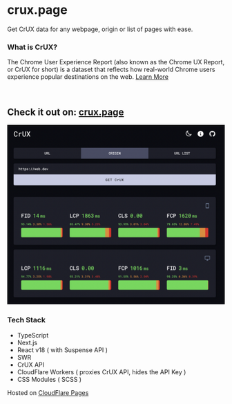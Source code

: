 # crux.page

Get CrUX data for any webpage, origin or list of pages with ease.

### What is CrUX?

The Chrome User Experience Report (also known as the Chrome UX Report, or CrUX for short) is a dataset that reflects how real-world Chrome users experience popular destinations on the web. [Learn More](https://developer.chrome.com/docs/crux/about/)

<br/>

## Check it out on: [crux.page](https://crux.page/)

<img src='./docs/crux-dark.png'>

<br/>

### Tech Stack

- TypeScript
- Next.js
- React v18 ( with Suspense API )
- SWR
- CrUX API
- CloudFlare Workers ( proxies CrUX API, hides the API Key )
- CSS Modules ( SCSS )

Hosted on [CloudFlare Pages](https://pages.cloudflare.com/)
